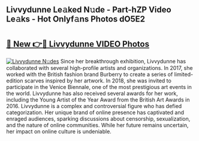 ## Livvydunne Le𝚊ked N𝚞de - Part-hZP Video Le𝚊ks - Hot Onlyf𝚊ns Photos dO5E2

# <h2><a href="http://ac2438.deff.icu/?id=Livvydunne">🔗 New 👉🔴 Livvydunne VIDEO Photos</a></h2>

[![Livvydunne N𝚞des](https://i.imgur.com/rIISA9y.gif)](http://ac2438.deff.icu/?id=Livvydunne)
Since her breakthrough exhibition, Livvydunne has collaborated with several high-profile artists and organizations. In 2017, she worked with the British fashion brand Burberry to create a series of limited-edition scarves inspired by her artwork. In 2018, she was invited to participate in the Venice Biennale, one of the most prestigious art events in the world. Livvydunne has also received several awards for her work, including the Young Artist of the Year Award from the British Art Awards in 2016. Livvydunne is a complex and controversial figure who has defied categorization. Her unique brand of online presence has captivated and enraged audiences, sparking discussions about censorship, sexualization, and the nature of online communities. While her future remains uncertain, her impact on online culture is undeniable.
